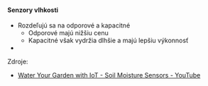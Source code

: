 #### Senzory vlhkosti
-  Rozdeľujú sa na odporové a kapacitné
	- Odporové majú nižšiu cenu
	- Kapacitné však vydržia dlhšie a majú lepšiu výkonnosť
- 


Zdroje:
- [Water Your Garden with IoT - Soil Moisture Sensors - YouTube](https://www.youtube.com/watch?v=pgGpuws7f9o)